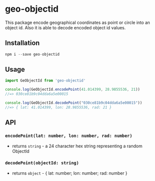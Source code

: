 # geo-objectid

This package encode geographical coordinates as point or circle into an object id.
Also it is able to decode encoded object id values.

## Installation

```js
npm i --save geo-objectid
```

## Usage

```js
import GeObjectId from 'geo-objectid'

console.log(GeObjectId.encodePoint(41.014399, 28.9855536, 21))
//=> 030ce81b9c04dda6a5e00015

console.log(GeObjectId.decodePoint("030ce81b9c04dda6a5e00015"))
//=> { lat: 41.014399, lon: 28.9855536, rad: 21 }
```

## API

### `encodePoint(lat: number, lon: number, rad: number)`

- returns `string` - a 24 character hex string representing a random ObjectId

### `decodePoint(objectId: string)`

- returns `object` - { lat: number; lon: number; rad: number } 
